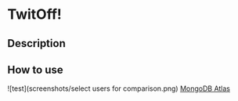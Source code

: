# TwitOff!

## Description

## How to use
![test](screenshots/select users for comparison.png)
[MongoDB Atlas](https://www.mongodb.com/cloud/atlas)
